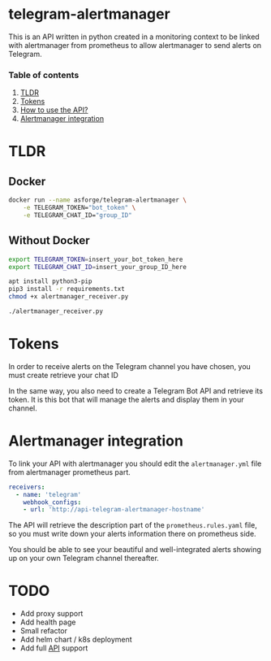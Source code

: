 # telegram-alertmanager

This is an API written in python created in a monitoring context to be linked with alertmanager from prometheus to allow alertmanager to send alerts on Telegram.

### Table of contents

1. [TLDR](#tldr)
2. [Tokens](#tokens)
3. [How to use the API?](#howto)
4. [Alertmanager integration](#alertmanager-integration)

# TLDR <a name="tldr"></a>

## Docker

```bash
docker run --name asforge/telegram-alertmanager \
	-e TELEGRAM_TOKEN="bot_token" \
	-e TELEGRAM_CHAT_ID="group_ID"
```
## Without Docker

```bash
export TELEGRAM_TOKEN=insert_your_bot_token_here
export TELEGRAM_CHAT_ID=insert_your_group_ID_here

apt install python3-pip
pip3 install -r requirements.txt
chmod +x alertmanager_receiver.py

./alertmanager_receiver.py
```

# Tokens <a name="tokens"></a>

In order to receive alerts on the Telegram channel you have chosen, you must create retrieve your chat ID

In the same way, you also need to create a Telegram Bot API and retrieve its token. It is this bot that will manage the alerts and display them in your channel.


# Alertmanager integration <a name="alertmanager-integration"></a>

To link your API with alertmanager you should edit the `alertmanager.yml` file from alertmanager prometheus part.

```yaml
receivers:
  - name: 'telegram'
    webhook_configs:
    - url: 'http://api-telegram-alertmanager-hostname'

```

The API will retrieve the description part of the `prometheus.rules.yaml` file, so you must write down your alerts information there on prometheus side.

You should be able to see your beautiful and well-integrated alerts showing up on your own Telegram channel thereafter.


# TODO

* Add proxy support
* Add health page
* Small refactor
* Add helm chart / k8s deployment
* Add full [API](https://prometheus.io/docs/alerting/latest/configuration/#webhook_config) support
